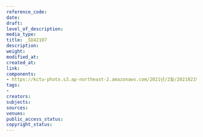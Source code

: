 ```yaml
---
reference_code: 
date: 
draft: 
level_of_description: 
media_type: 
title: _5D42107
description: 
weight: 
modified_at: 
created_at: 
link: 
components:
- https://kctu-photo.s3.ap-northeast-2.amazonaws.com/2021년/2월/20210219_백기완+선생+발인.영결식.하관/송승현/_5D42107.jpg
tags:
- 
creators: 
subjects: 
sources: 
venues: 
public_access_status: 
copyright_status: 
---
```

